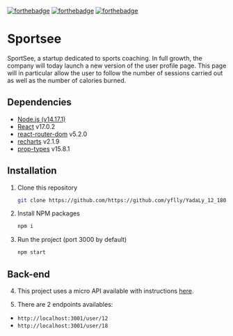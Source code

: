 [![forthebadge](https://forthebadge.com/images/badges/uses-html.svg)](https://forthebadge.com) [![forthebadge](https://forthebadge.com/images/badges/uses-css.svg)](https://forthebadge.com) [![forthebadge](https://forthebadge.com/images/badges/made-with-javascript.svg)](https://forthebadge.com)

# Sportsee

SportSee, a startup dedicated to sports coaching.
In full growth, the company will today launch a new version of the user profile page.
This page will in particular allow the user to follow the number of sessions carried out as well as the number of calories burned.

## Dependencies

- [Node.js (v14.17.1)](https://nodejs.org/en/)
- [React](https://reactjs.org/) v17.0.2
- [react-router-dom](https://reactrouter.com/web/guides/quick-start) v5.2.0
- [recharts](https://recharts.org/en-US/) v2.1.9
- [prop-types](https://www.npmjs.com/package/prop-types) v15.8.1

## Installation

1. Clone this repository
   ```sh
   git clone https://github.com/https://github.com/yflly/YadaLy_12_18022022.git
   ```
2. Install NPM packages
   ```sh
   npm i
   ```
3. Run the project (port 3000 by default)

   ```sh
   npm start
   ```

## Back-end

4. This project uses a micro API available with instructions [here](https://github.com/OpenClassrooms-Student-Center/P9-front-end-dashboard).

5. There are 2 endpoints availables:

- `http://localhost:3001/user/12`
- `http://localhost:3001/user/18`
